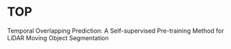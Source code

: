 # TOP
Temporal Overlapping Prediction: A Self-supervised Pre-training Method for LiDAR Moving Object Segmentation
